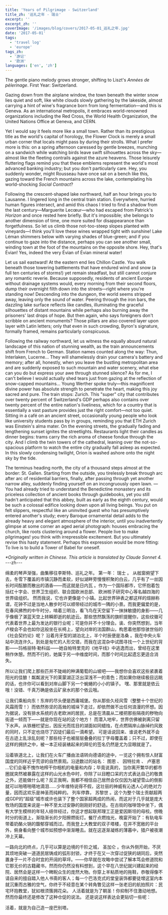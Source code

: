 ```yaml
---
title: 'Years of Pilgrimage - Switzerland'
title_zh: '巡礼之年 - 瑞士'
excerpt: ''
excerpt_zh: ''
coverImage: '/images/blog/covers/2017-05-01_巡礼之年.jpg'
date: '2017-05-01'
tags:
  - 'travel log'
  - 'europe'
tags_zh:
  - '游记'
  - '欧洲'
languages: ['en', 'zh']
---
```


The gentle piano melody grows stronger, shifting to Liszt's *Années de pèlerinage*.
First Year: Switzerland.

Gazing down from the airplane window, the town beneath the winter snow lies quiet and soft, like white clouds slowly gathering by the lakeside, almost carrying a hint of wine's fragrance born from long fermentation—and this is Geneva. As an international metropolis, it embraces world-renowned organizations including the Red Cross, the World Health Organization, the United Nations Office at Geneva, and CERN.

Yet I would say it feels more like a small town. Rather than its prestigious title as the world's capital of horology, the Flower Clock is merely a small urban corner that locals might pass by during their strolls. What I prefer more is this: on a spring afternoon caressed by gentle breezes, munching on a sandwich while watching birds leave swift silhouettes across the sky—almost like the fleeting contrails against the azure heavens. Those leisurely fluttering flags remind you that these emblems represent the world's most advanced banking industry; but you don't particularly care. Hey, you suddenly wonder, might Rousseau have once sat on a bench like this, gazing toward the French mountains across the lake, contemplating his world-shocking *Social Contract*?

Following the crescent-shaped lake northward, half an hour brings you to Lausanne. I lingered long in the central train station. Everywhere, hurried human figures intersect, and amid this chaos I tried to find a shadow from the last century—Marguerite Lecœur—who had escaped from Patrick's *Horizon* and once rested here briefly. But it's impossible; she belongs to another dimension of time, one more suited for disappearance than forgetfulness.
So let us climb those not-too-steep slopes planted with vineyards—I think you'll love these wines wrapped tight with sunshine! Lake Léman shimmers below with varying shades of blue-green; and if you continue to gaze into the distance, perhaps you can see another small, winding town at the foot of the mountains on the opposite shore.
Hey, that's Évian! Yes, indeed the very Évian of Évian mineral water!

Let us sail eastward! At the eastern end lies Chillon Castle. You walk beneath those towering battlements that have endured wind and snow (a full ten centuries of storms!) yet remain steadfast, but still cannot conjure any romantic reverie. Because supposedly, residents of ancient Europe without drainage systems would, every morning from their second floors, dump their overnight filth down into the streets—right where you're standing now!
Descending into the dungeon, the world seems stripped away, leaving only the sound of water. Peering through the iron bars, the dazzling lake surface reflects like candles, illuminating the graceful silhouettes of distant mountains while perhaps also burning away the prisoners' last drops of hope.
But then again, who says foreigners don't scribble on ancient monuments? Those pillars are also covered layer upon layer with Latin letters; only that even in such crowding, Byron's signature, formally framed, remains particularly conspicuous.

Following the railway northward, let us witness the equally absurd natural landscape of this nation of stunning wealth, as the train announcements shift from French to German. Station names counted along the way: Thun, Interlaken, Lucerne... They will shamelessly drain your camera's battery and memory; after all, honestly, when you leave the bustling metropolitan area and are suddenly exposed to such mountain and water scenery, what else can you do but express your awe through stunned silence? As for me, I can't believe I would actually shed tears just from gazing at the reflection of snow-capped mountains... Young Werther spoke truly—this magnificent divine power has absolute strength to penetrate the heart, making this joy sacred and pure.
The train stops: Zurich. This "super" city that contributes over twenty percent of Switzerland's GDP perhaps also contains over twenty percent of the entire nation's liveliness, which for a country that is essentially a vast pasture provides just the right comfort—not too quiet. Sitting in a café on an ancient street, occasionally young people who look like university students pass by in groups, reminding you that ETH Zurich was Einstein's alma mater. On the evening streets, the gradually fading and lengthening sunset ignites the streetlights. Restaurants light their candles as dinner begins: trams carry the rich aroma of cheese fondue through the city. And I climb the twin towers of the cathedral, leaning over the not-so-spacious platform to watch the entire city gradually fall asleep as expected. In this slowly condensing twilight, Orion is washed ashore onto the night sky by the tide.

The terminus heading north, the city of a thousand steps almost at the border: St. Gallen. Starting from the outside, you tirelessly break through arc after arc of residential barriers, finally, after passing through yet another narrow alley, suddenly finding yourself on an incongruously open lawn. —You had already tried to understand the Benedictine monastery and its priceless collection of ancient books through guidebooks, yet you still hadn't anticipated that this abbey, built as early as the eighth century, would be such a colossal edifice looking down upon all living beings. You put on felt slippers, respectful like an uninvited guest who has presumptively entered another's study; every Baroque ornamental detail adds to the already heavy and elegant atmosphere of the interior, until you inadvertently glimpse at some corner an aged aerial photograph: houses embracing the church, like roots clustering around a flower.
People live to make pilgrimages! you think with irrepressible excitement. But you ultimately revise this hasty statement. Perhaps this expression would be more fitting:
To live is to build a Tower of Babel for oneself.

_*Originally written in Chinese. This article is translated by Claude Sonnet 4._
---zh---

绵柔的琴声渐强，曲集移往李斯特、巡礼之年。
第一年： 瑞士 。
从舷窗俯望下去，冬雪下覆盖的市镇沉静而柔软，好似湖畔旁慢慢积聚的白云，几乎有了一丝因长时间酝酿而散出的酒香——而这就是日内瓦 。作为一个国际都市，它怀抱着包括红十字会、世界卫生组织、联合国欧洲总部、 欧洲核子研究中心等名越四海的世界级组织。
然而我说，它也许更像是个小镇。比起世界钟表之都这样的煊赫称谓，花钟不过是当地人散步时可以顺带经过的城市一隅的小景。而我更偏爱的是，在春风拂煦的中午时分，啃着三明治，看飞鸟在天空留下一抹抹敏捷的身影——几乎像极了湛蓝天空上转瞬即逝的航迹云。那些悠然飘荡的旗帜提醒你，这些纹徽可代表着世界上最为发达的银行业呢；可是你并不十分理会。诶、你突然想到，当年卢梭会不会也如你这般坐在长椅上，望向对岸的法国群山，构思着他那惊骇世俗的《社会契约论》呢？
沿着月牙型的湖泊北上，半个时辰便是洛桑 。我在中央火车站中流连许久。到处是匆忙的人形交错，而我在这混杂中试图寻找一个上世纪的背影——玛格丽特·勒科兹——她自帕特里克的《地平线》中逃逸而出，曾经在这里稍作休憩。然而不行的，她属于另一中维度时间，而那个时间比起遗忘更适合消失。

所以让我们爬上那些匹并不陡峭的种满葡萄的山坡吧——我想你会喜欢这些紧裹着阳光的佳酿！粼粼波光下的莱蒙湖正泛出深浅不一的青色；而如果你继续极目远眺的话，也许你可以看到对岸山脚下另一个蜿蜷的小小的镇子。
嘿、那里就是依云哦！没错、千真万确是依云矿泉水的那个依云哦。

让我们乘船向东！东岸的尽头便是西庸城堡。你从那些久经风雪（整整十个世纪的风霜雨雪！）而依然弥坚的高耸的城垛下走过，却依然做不出任何浪漫的怀想。因为据说，没有排水系统的古老欧洲的居民，总是在清晨从二楼把那些隔夜的秽物向街道一倾而下——就是你现在站的这个地方！
而潜入地牢，世界仿佛被剥离只留下水声。从铁栅栏望出，因反光而炫目的湖面如同蜡烛，在点燃隔岸山脉绰约风致的同时，只不定也烧尽了囚徒们最后一滴希望。
可是话说回来、谁说老外就不会在古迹上乱涂乱刻呢？那些柱子也被层层叠叠的拉丁字母覆盖着；只不过，即使在这样的拥挤之中，被一本正经装裱起来的拜伦的签名仍然是尤为显眼就是了。

沿着铁道北上，让我们在火车广播由法语转向德语的途中，一览这个拥有惊人财富国度的同样近乎荒谬的自然景观。沿途数过的站名： 图恩 、 因特拉肯 、 卢塞恩 …它们会毫不愧怍地榨干你相机的电量和内存；毕竟说真的，当你离开繁华的都市圈就突然被暴露在这样的山光水色中时，你除了以目瞪口呆的方式表达自己的敬畏之外，还能做什么呢？反正我啊，我都不相信自己居然会仅仅因为凝望雪山的倒影就可以啪嗒啪嗒地滴泪……少年维特说得不假，这壮丽的神威有沁透人心的绝对力量，因而这欢乐是神圣而纯粹的。
列车停靠， 苏黎世 。这个为整个瑞士贡献超两成GDP的“超级”城市或许也装下了整个国家超两成的热闹，而这对于几乎就是庞大牧场的国度来说是一种不至太过安静的刚刚好的舒适。在古街的咖啡馆中坐下，偶有大学生模样的年轻人结伴经过，你这才想起联邦理工正是爱因斯坦的母校。傍晚时分的街道上，渐隐渐长的夕阳擦燃街灯。餐厅点燃烛光，晚宴开始了：有轨电车带着奶酪火锅的馥郁穿城而过。而我登上大教堂的双子塔楼，在并不宽敞的平台外，俯身看向整个城市如预想中渐渐睡去。就在这逐渐凝练的薄暮中，猎户被夜潮冲上天幕。

一路向北的终点，几乎可以算是边境的千阶之城， 圣加仑 。你从外侧开始，不厌其烦地突破一道道民居铸成的弧形封锁，才终于在又一次穿过促狭的胡同后，突然置身于一片不合时宜的开阔的草坪。——你早就在攻略中尝试了解本笃会修道院和它那无价的古籍藏书，然而你仍然没有料想到，这个早在八世纪就兴建起来的经院、居然会是这样一个睥睨众生的庞然大物。你穿上羊粘质地的拖鞋，恭敬得像不请自来的擅自踏入他人书斋的客人；每一个巴洛克式的堂皇装饰都要徒增这室内本就沉重而古雅的空气，你终于不经意在某个转角瞥见这样一张老旧的航拍照片：民宅环抱教堂，犹如根须簇拥花朵。
人活着就是为了朝圣！你抑制不住激动地想。然而你最终还是修改了这种仓促的说法。 还是说这样表达会更贴切一些呢：

活着，就是为自己造一座巴别塔。